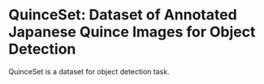 # QuinceSet: Dataset of Annotated Japanese Quince Images for Object Detection

QuinceSet is a dataset for object detection task.